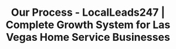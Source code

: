 ---
title: "Our Process - LocalLeads247 | Complete Growth System for Las Vegas Home Service Businesses"

hero:
  title: "A Proven Process for <span class='text-accent'>Predictable Growth</span>"
  description: "We believe in transparency and partnership. Our strategic framework is a clear, step-by-step process designed to build your digital asset and deliver measurable results. Here’s exactly what you can expect when you work with us."
  buttonText: ""
  buttonLink: ""

solutions:
  badgeText: "Our Process"
  title: "Your Journey to "
  highlightedText: "Market Dominance"
  description: ""
  solutions:
    - accentText: "Phase 1:"
      title: "Discovery & Onboarding (Month 1)"
      description: "We start with a deep dive into your business, goals, and competitive landscape. We set up your <span class='font-bold'>LocalLeads247 Business OS</span>, integrate it with your existing assets, and begin the foundational work of building your topical map."
    - accentText: "Phase 2:"
      title: "Asset Creation & Campaign Launch (Months 1-3)"
      description: "We execute the initial phase of your <span class='font-bold'>Semantic SEO</span> strategy, publishing the core pillar pages and initial cluster content. Simultaneously, we launch targeted <span class='font-bold'>PPC campaigns</span> to generate immediate lead flow while your organic authority builds."
    - accentText: "Phase 3:"
      title: "Gaining Traction & Optimization (Months 4-6)"
      description: "As your website begins to gain organic traction, we analyze the data. We refine your PPC campaigns based on what's converting, expand your topical map with new content, and use our <span class='font-bold'>Reputation Management</span> system to build your social proof."
    - accentText: "Phase 4:"
      title: "Scaling & Dominance (Months 7+)"
      description: "With a strong foundation in place, we enter the growth and scaling phase. We aggressively expand your content network, scale your successful ad campaigns, and use data to identify new service areas or niches for you to dominate."

steps:
  title: "Our Partnership "
  highlightedText: "Guarantees"
  description: "We believe in accountability and partnership. When you work with us, you get these commitments:"
  steps:
    - number: 1
      title: "<span class='text-primary/80'>The Transparency</span> Guarantee"
      description: "You will have 24/7 access to your custom reporting dashboard inside the Business OS. You will see every dollar spent, every lead generated, and every action we take on your behalf.<span class='text-accent'> No smoke and mirrors, ever.</span>"
    - number: 2
      title: "<span class='text-primary/80'>The Exclusivity  </span> Guarantee"
      description: "We will only work with one company per niche in a given service area. When you partner with us, we are <span class='text-accent'>fully committed to your success and will not work with your direct competitors.</span>"

cta:
  title: "Ready to Start Your Journey to "
  highlightedText: "Market Leadership?"
  description: "The first step is a simple, no-obligation conversation to see if we're the right fit. Let's discuss your goals and build a custom growth plan for your business."
  buttonText: "Schedule Your Free Strategy Session"
  buttonLink: "/contact/"
---